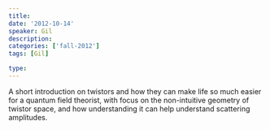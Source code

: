 ```yaml
---
title:
date: '2012-10-14'
speaker: Gil 
description: 
categories: ['fall-2012']
tags: [Gil]

type:
---
```


A short introduction on twistors and how they can make life so much easier for a quantum field theorist, with focus on the non-intuitive geometry of twistor space, and how understanding it can help understand scattering amplitudes.
